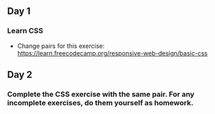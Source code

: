## Day 1


### Learn CSS

- Change pairs for this exercise: https://learn.freecodecamp.org/responsive-web-design/basic-css


## Day 2


### Complete the CSS exercise with the same pair. For any incomplete exercises, do them yourself as homework.

